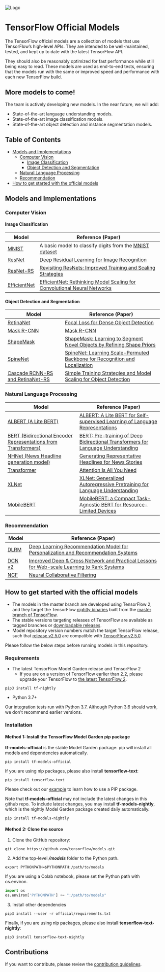 ![Logo](https://storage.googleapis.com/model_garden_artifacts/TF_Model_Garden.png)

# TensorFlow Official Models

The TensorFlow official models are a collection of models
that use TensorFlow’s high-level APIs.
They are intended to be well-maintained, tested, and kept up to date
with the latest TensorFlow API.

They should also be reasonably optimized for fast performance while still
being easy to read.
These models are used as end-to-end tests, ensuring that the models run
with the same or improved speed and performance with each new TensorFlow build.

## More models to come!

The team is actively developing new models.
In the near future, we will add:

* State-of-the-art language understanding models.
* State-of-the-art image classification models.
* State-of-the-art object detection and instance segmentation models.

## Table of Contents

- [Models and Implementations](#models-and-implementations)
  * [Computer Vision](#computer-vision)
    + [Image Classification](#image-classification)
    + [Object Detection and Segmentation](#object-detection-and-segmentation)
  * [Natural Language Processing](#natural-language-processing)
  * [Recommendation](#recommendation)
- [How to get started with the official models](#how-to-get-started-with-the-official-models)

## Models and Implementations

### Computer Vision

#### Image Classification

| Model | Reference (Paper) |
|-------|-------------------|
| [MNIST](vision/image_classification) | A basic model to classify digits from the [MNIST dataset](http://yann.lecun.com/exdb/mnist/) |
| [ResNet](vision/beta/MODEL_GARDEN.md) | [Deep Residual Learning for Image Recognition](https://arxiv.org/abs/1512.03385) |
| [ResNet-RS](vision/beta/MODEL_GARDEN.md) | [Revisiting ResNets: Improved Training and Scaling Strategies](https://arxiv.org/abs/2103.07579) |
| [EfficientNet](vision/image_classification) | [EfficientNet: Rethinking Model Scaling for Convolutional Neural Networks](https://arxiv.org/abs/1905.11946) |

#### Object Detection and Segmentation

| Model | Reference (Paper) |
|-------|-------------------|
| [RetinaNet](vision/beta/MODEL_GARDEN.md) | [Focal Loss for Dense Object Detection](https://arxiv.org/abs/1708.02002) |
| [Mask R-CNN](vision/beta/MODEL_GARDEN.md) | [Mask R-CNN](https://arxiv.org/abs/1703.06870) |
| [ShapeMask](vision/detection) | [ShapeMask: Learning to Segment Novel Objects by Refining Shape Priors](https://arxiv.org/abs/1904.03239) |
| [SpineNet](vision/beta/MODEL_GARDEN.md) | [SpineNet: Learning Scale-Permuted Backbone for Recognition and Localization](https://arxiv.org/abs/1912.05027) |
| [Cascade RCNN-RS and RetinaNet-RS](vision/beta/MODEL_GARDEN.md) | [Simple Training Strategies and Model Scaling for Object Detection](https://arxiv.org/abs/2107.00057)|

### Natural Language Processing

| Model | Reference (Paper) |
|-------|-------------------|
| [ALBERT (A Lite BERT)](nlp/albert) | [ALBERT: A Lite BERT for Self-supervised Learning of Language Representations](https://arxiv.org/abs/1909.11942) |
| [BERT (Bidirectional Encoder Representations from Transformers)](nlp/bert) | [BERT: Pre-training of Deep Bidirectional Transformers for Language Understanding](https://arxiv.org/abs/1810.04805) |
| [NHNet (News Headline generation model)](projects/nhnet) | [Generating Representative Headlines for News Stories](https://arxiv.org/abs/2001.09386) |
| [Transformer](nlp/transformer) | [Attention Is All You Need](https://arxiv.org/abs/1706.03762) |
| [XLNet](nlp/xlnet) | [XLNet: Generalized Autoregressive Pretraining for Language Understanding](https://arxiv.org/abs/1906.08237) |
| [MobileBERT](nlp/projects/mobilebert) | [MobileBERT: a Compact Task-Agnostic BERT for Resource-Limited Devices](https://arxiv.org/abs/2004.02984) |

### Recommendation

Model                            | Reference (Paper)
-------------------------------- | -----------------
[DLRM](recommendation/ranking)   | [Deep Learning Recommendation Model for Personalization and Recommendation Systems](https://arxiv.org/abs/1906.00091)
[DCN v2](recommendation/ranking) | [Improved Deep & Cross Network and Practical Lessons for Web-scale Learning to Rank Systems](https://arxiv.org/abs/2008.13535)
[NCF](recommendation)            | [Neural Collaborative Filtering](https://arxiv.org/abs/1708.05031)

## How to get started with the official models

* The models in the master branch are developed using TensorFlow 2,
and they target the TensorFlow [nightly binaries](https://github.com/tensorflow/tensorflow#installation)
built from the
[master branch of TensorFlow](https://github.com/tensorflow/tensorflow/tree/master).
* The stable versions targeting releases of TensorFlow are available
as tagged branches or [downloadable releases](https://github.com/tensorflow/models/releases).
* Model repository version numbers match the target TensorFlow release,
such that
[release v2.5.0](https://github.com/tensorflow/models/releases/tag/v2.5.0)
are compatible with
[TensorFlow v2.5.0](https://github.com/tensorflow/tensorflow/releases/tag/v2.5.0).

Please follow the below steps before running models in this repository.

### Requirements

* The latest TensorFlow Model Garden release and TensorFlow 2
  * If you are on a version of TensorFlow earlier than 2.2, please
upgrade your TensorFlow to [the latest TensorFlow 2](https://www.tensorflow.org/install/).

```shell
pip3 install tf-nightly
```

* Python 3.7+

Our integration tests run with Python 3.7. Although Python 3.6 should work, we
don't recommend earlier versions.

### Installation

#### Method 1: Install the TensorFlow Model Garden pip package

**tf-models-official** is the stable Model Garden package.
pip will install all models and dependencies automatically.

```shell
pip install tf-models-official
```

If you are using nlp packages, please also install **tensorflow-text**:

```shell
pip install tensorflow-text
```

Please check out our [example](colab/fine_tuning_bert.ipynb)
to learn how to use a PIP package.

Note that **tf-models-official** may not include the latest changes in this
github repo. To include latest changes, you may install **tf-models-nightly**,
which is the nightly Model Garden package created daily automatically.

```shell
pip install tf-models-nightly
```

#### Method 2: Clone the source

1. Clone the GitHub repository:

```shell
git clone https://github.com/tensorflow/models.git
```

2. Add the top-level ***/models*** folder to the Python path.

```shell
export PYTHONPATH=$PYTHONPATH:/path/to/models
```

If you are using a Colab notebook, please set the Python path with os.environ.

```python
import os
os.environ['PYTHONPATH'] += ":/path/to/models"
```

3. Install other dependencies

```shell
pip3 install --user -r official/requirements.txt
```

Finally, if you are using nlp packages, please also install
**tensorflow-text-nightly**:

```shell
pip3 install tensorflow-text-nightly
```

## Contributions

If you want to contribute, please review the [contribution guidelines](https://github.com/tensorflow/models/wiki/How-to-contribute).
